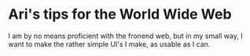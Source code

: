 # Ari's tips for the World Wide Web

I am by no means proficient with the fronend web, but in my small way, I 
want to make the rather simple UI's I make, as usable as I can.
